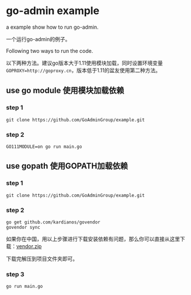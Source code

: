 # go-admin example

a example show how to run go-admin.

一个运行go-admin的例子。

Following two ways to run the code.

以下两种方法。建议go版本大于1.11使用模块加载，同时设置环境变量```GOPROXY=http://goproxy.cn```，版本低于1.11的盆友使用第二种方法。

## use go module 使用模块加载依赖

### step 1

```shell
git clone https://github.com/GoAdminGroup/example.git
```

### step 2

```shell
GO111MODULE=on go run main.go
```

## use gopath 使用GOPATH加载依赖

### step 1

```shell
git clone https://github.com/GoAdminGroup/example.git
```

### step 2

```shell
go get github.com/kardianos/govendor
govendor sync
```

如果你在中国，用以上步骤进行下载安装依赖有问题，那么你可以直接从这里下载：[vendor.zip](https://gitee.com/cg33/go-admin/attach_files/279551/download)

下载完解压到项目文件夹即可。

### step 3

```shell
go run main.go
```


